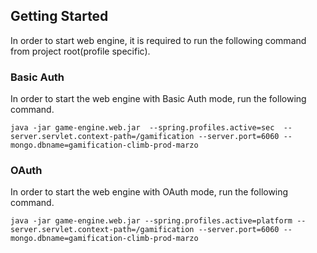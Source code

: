 ## Getting Started

In order to start web engine, it is required to run the following command from project root(profile specific). 

### Basic Auth
In order to start the web engine with Basic Auth mode, run the following command. 

```shell
java -jar game-engine.web.jar  --spring.profiles.active=sec  --server.servlet.context-path=/gamification --server.port=6060 --mongo.dbname=gamification-climb-prod-marzo
```

### OAuth
In order to start the web engine with OAuth mode, run the following command. 

```shell
java -jar game-engine.web.jar --spring.profiles.active=platform --server.servlet.context-path=/gamification --server.port=6060 --mongo.dbname=gamification-climb-prod-marzo
```